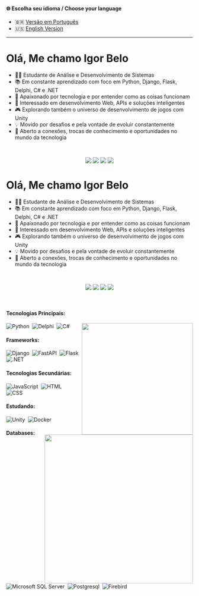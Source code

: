 #### 🌐 Escolha seu idioma / Choose your language

- 🇧🇷 [Versão em Português](README.md)
- 🇺🇸 [English Version](README.en.md)

---

# Olá, Me chamo Igor Belo

- 👨‍💻 Estudante de Análise e Desenvolvimento de Sistemas
- 📚 Em constante aprendizado com foco em Python, Django, Flask, Delphi, C# e .NET
- 🧠 Apaixonado por tecnologia e por entender como as coisas funcionam
- 🚀 Interessado em desenvolvimento Web, APIs e soluções inteligentes
- 🎮 Explorando também o universo de desenvolvimento de jogos com Unity
- 💡 Movido por desafios e pela vontade de evoluir constantemente
- 🤝 Aberto a conexões, trocas de conhecimento e oportunidades no mundo da tecnologia

&nbsp;&nbsp;&nbsp;

<div align="center"> 
  <a href="https://www.linkedin.com/in/igor-belo/" target="_blank"><img src="https://img.shields.io/badge/LinkedIn-0077B5?style=for-the-badge&logo=linkedin&logoColor=white"  target="_blank"></a> 
  <a href="https://www.instagram.com/igor_belo.py/" target="_blank"><img src="https://img.shields.io/badge/Instagram-E4405F?style=for-the-badge&logo=instagram&logoColor=white"></a>
  <a href="mailto:igorbello170@gmail.com"> <img src="https://img.shields.io/badge/-Gmail-%23333?style=for-the-badge&logo=gmail&logoColor=white" target="_blank"></a>
  <a href="https://leetcode.com/u/VCnus6rVTl/"> <img src="https://img.shields.io/badge/LeetCode-FF5722?style=for-the-badge&logo=leetcode&logoColor=white" target="_blank"></a>
</div>

# Olá, Me chamo Igor Belo

- 👨‍💻 Estudante de Análise e Desenvolvimento de Sistemas
- 📚 Em constante aprendizado com foco em Python, Django, Flask, Delphi, C# e .NET
- 🧠 Apaixonado por tecnologia e por entender como as coisas funcionam
- 🚀 Interessado em desenvolvimento Web, APIs e soluções inteligentes
- 🎮 Explorando também o universo de desenvolvimento de jogos com Unity
- 💡 Movido por desafios e pela vontade de evoluir constantemente
- 🤝 Aberto a conexões, trocas de conhecimento e oportunidades no mundo da tecnologia

&nbsp;&nbsp;&nbsp;

<div align="center"> 
  <a href="https://www.linkedin.com/in/igor-belo/" target="_blank"><img src="https://img.shields.io/badge/LinkedIn-0077B5?style=for-the-badge&logo=linkedin&logoColor=white"  target="_blank"></a> 
  <a href="https://www.instagram.com/igor_belo.py/" target="_blank"><img src="https://img.shields.io/badge/Instagram-E4405F?style=for-the-badge&logo=instagram&logoColor=white"></a>
  <a href="mailto:igorbello170@gmail.com"> <img src="https://img.shields.io/badge/-Gmail-%23333?style=for-the-badge&logo=gmail&logoColor=white" target="_blank"></a>
  <a href="https://leetcode.com/u/VCnus6rVTl/"> <img src="https://img.shields.io/badge/LeetCode-FF5722?style=for-the-badge&logo=leetcode&logoColor=white" target="_blank"></a>
</div>


&nbsp;&nbsp;&nbsp;




#### Tecnologias Principais:
<img src="https://github-readme-stats.vercel.app/api/top-langs/?username=igor-belo&layout=compact&hide_border=true&title_color=0396c7&text_color=0396c7&bg_color=0d1117" min-width="300px" max-width="300px" width="300px" align="right" />

![Python](https://img.shields.io/badge/Python-306998?style=for-the-badge&logo=python&logoColor=FFE873)&nbsp;
![Delphi](https://img.shields.io/badge/Delphi-CC342D?style=for-the-badge&logo=delphi&logoColor=white)&nbsp;
![C#](https://img.shields.io/badge/C%23-239120?style=for-the-badge&logo=c-sharp&logoColor=white)&nbsp;


#### Frameworks:
![Django](https://img.shields.io/badge/Django-092E20?style=for-the-badge&logo=django&logoColor=green)&nbsp;
![FastAPI](https://img.shields.io/badge/fastapi-109989?style=for-the-badge&logo=FASTAPI&logoColor=white)&nbsp;
![Flask](https://img.shields.io/badge/Flask-000000?style=for-the-badge&logo=flask&logoColor=white)&nbsp;
![.NET](https://img.shields.io/badge/.NET-5C2D91?style=for-the-badge&logo=.net&logoColor=white)&nbsp;



#### Tecnologias Secundárias:


![JavaScript](https://img.shields.io/badge/JavaScript-323330?style=for-the-badge&logo=javascript&logoColor=F7DF1E)&nbsp;
![HTML](https://img.shields.io/badge/HTML5-E34F26?style=for-the-badge&logo=html5&logoColor=white)&nbsp;
![CSS](https://img.shields.io/badge/CSS3-1572B6?style=for-the-badge&logo=css3&logoColor=white)&nbsp;

<img src="https://github-readme-stats.vercel.app/api?username=igor-belo&show_icons=true&layout=transparent&hide_border=true&title_color=016ca5&text_color=0396c7&bg_color=0d1117&locale=pt-br" min-width="400px" max-width="400px" width="400px" align="right" />

#### Estudando:

![Unity](https://img.shields.io/badge/unity-black?style=for-the-badge&logo=unity&logoColor=white)&nbsp;
![Docker](https://img.shields.io/badge/Docker-2CA5E0?style=for-the-badge&logo=docker&logoColor=white)&nbsp;

#### Databases:
![Microsoft SQL Server](https://img.shields.io/badge/Microsoft%20SQL%20Server-CC2927?style=for-the-badge&logo=microsoft%20sql%20server&logoColor=white)&nbsp;
![Postgresql](https://img.shields.io/badge/PostgreSQL-316192?style=for-the-badge&logo=postgresql&logoColor=white)&nbsp;
![Firebird](https://img.shields.io/badge/Firebird-FF681D?style=for-the-badge&logo=Firebird&logoColor=white)&nbsp;

&nbsp;&nbsp;&nbsp;






